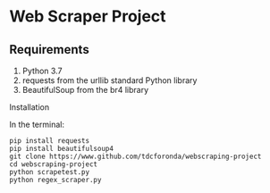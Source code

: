 # Web Scraper Project

## Requirements

<ol>
  <li>Python 3.7</li>
  <li>requests from the urllib standard Python library</li>
  <li>BeautifulSoup from the br4 library</li>
</ol

## Installation

In the terminal:

```
pip install requests
pip install beautifulsoup4
git clone https://www.github.com/tdcforonda/webscraping-project
cd webscraping-project
python scrapetest.py
python regex_scraper.py
```

